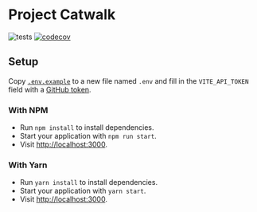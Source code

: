 # Project Catwalk

![tests](https://github.com/Team-Asteraceae/project-catwalk/actions/workflows/node.js.yml/badge.svg) [![codecov](https://codecov.io/gh/Team-Asteraceae/project-catwalk/branch/main/graph/badge.svg?token=IWOPASQ45P)](https://codecov.io/gh/Team-Asteraceae/project-catwalk)

## Setup

Copy [`.env.example`](./.env.example) to a new file named `.env` and fill in the `VITE_API_TOKEN` field with a [GitHub token](https://help.github.com/articles/creating-a-personal-access-token-for-the-command-line/).

### With NPM
- Run `npm install` to install dependencies.
- Start your application with `npm run start`.
- Visit [http://localhost:3000](http://localhost:3000).

### With Yarn
- Run `yarn install` to install dependencies.
- Start your application with `yarn start`.
- Visit [http://localhost:3000](http://localhost:3000).

